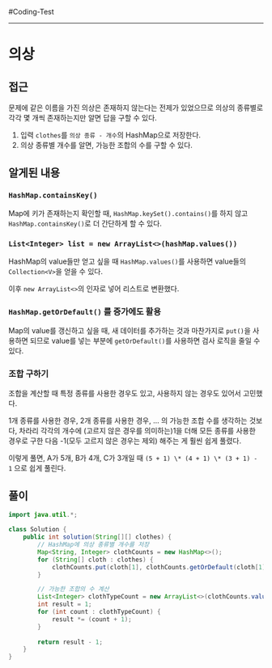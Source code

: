 #Coding-Test 

---

# 의상

## 접근

문제에 같은 이름을 가진 의상은 존재하지 않는다는 전제가 있었으므로 의상의 종류별로 각각 몇 개씩 존재하는지만 알면 답을 구할 수 있다.

1. 입력 `clothes`를 `의상 종류 - 개수`의 HashMap으로 저장한다.
2. 의상 종류별 개수를 알면, 가능한 조합의 수를 구할 수 있다.

## 알게된 내용

### **`HashMap.containsKey()`**

Map에 키가 존재하는지 확인할 때, `HashMap.keySet().contains()`를 하지 않고 `HashMap.containsKey()`로 더 간단하게 할 수 있다.

### **`List<Integer> list = new ArrayList<>(hashMap.values())`**

HashMap의 value들만 얻고 싶을 때 `HashMap.values()`를 사용하면 value들의 `Collection<V>`을 얻을 수 있다.

이후 `new ArrayList<>`의 인자로 넣어 리스트로 변환했다.

### `HashMap.getOrDefault()` 를 증가에도 활용

Map의 value를 갱신하고 싶을 때, 새 데이터를 추가하는 것과 마찬가지로 `put()`을 사용하면 되므로 value를 넣는 부분에 `getOrDefault()`를 사용하면 검사 로직을 줄일 수 있다.

### 조합 구하기

조합을 계산할 때 특정 종류를 사용한 경우도 있고, 사용하지 않는 경우도 있어서 고민했다.

1개 종류를 사용한 경우, 2개 종류를 사용한 경우, ... 의 가능한 조합 수를 생각하는 것보다, 차라리 각각의 개수에 (고르지 않은 경우를 의미하는)1을 더해 모든 종류를 사용한 경우로 구한 다음 -1(모두 고르지 않은 경우는 제외) 해주는 게 훨씬 쉽게 풀렸다.

이렇게 풀면, A가 5개, B가 4개, C가 3개일 때 `(5 + 1) \* (4 + 1) \* (3 + 1) - 1` 으로 쉽게 풀린다.

## 풀이

```java
import java.util.*;

class Solution {
    public int solution(String[][] clothes) {
        // HashMap에 의상 종류별 개수를 저장
        Map<String, Integer> clothCounts = new HashMap<>();
        for (String[] cloth : clothes) {
            clothCounts.put(cloth[1], clothCounts.getOrDefault(cloth[1], 0) + 1);
        }

        // 가능한 조합의 수 계산
        List<Integer> clothTypeCount = new ArrayList<>(clothCounts.values());
        int result = 1;
        for (int count : clothTypeCount) {
            result *= (count + 1);
        }
        
        return result - 1;
    }
}

```
